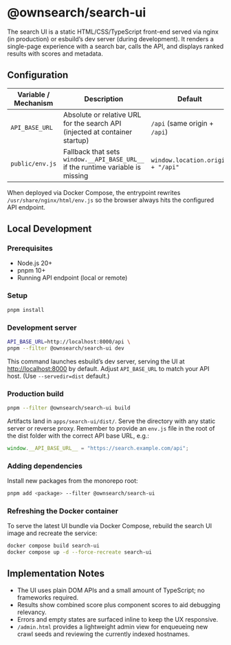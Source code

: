 # @ownsearch/search-ui

The search UI is a static HTML/CSS/TypeScript front-end served via nginx (in
production) or esbuild’s dev server (during development). It renders a single-page
experience with a search bar, calls the API, and displays ranked results with
scores and metadata.

## Configuration

| Variable / Mechanism | Description                                                                 | Default                                  |
| -------------------- | --------------------------------------------------------------------------- | ---------------------------------------- |
| `API_BASE_URL`       | Absolute or relative URL for the search API (injected at container startup) | `/api` (same origin + `/api`)            |
| `public/env.js`      | Fallback that sets `window.__API_BASE_URL__` if the runtime variable is missing | `window.location.origin + "/api"` |

When deployed via Docker Compose, the entrypoint rewrites `/usr/share/nginx/html/env.js`
so the browser always hits the configured API endpoint.

## Local Development

### Prerequisites

- Node.js 20+
- pnpm 10+
- Running API endpoint (local or remote)

### Setup

```bash
pnpm install
```

### Development server

```bash
API_BASE_URL=http://localhost:8000/api \
pnpm --filter @ownsearch/search-ui dev
```

This command launches esbuild’s dev server, serving the UI at <http://localhost:8000>
by default. Adjust `API_BASE_URL` to match your API host. (Use `--servedir=dist` default.)

### Production build

```bash
pnpm --filter @ownsearch/search-ui build
```

Artifacts land in `apps/search-ui/dist/`. Serve the directory with any static server
or reverse proxy. Remember to provide an `env.js` file in the root of the dist folder
with the correct API base URL, e.g.:

```js
window.__API_BASE_URL__ = "https://search.example.com/api";
```

### Adding dependencies

Install new packages from the monorepo root:

```bash
pnpm add <package> --filter @ownsearch/search-ui
```

### Refreshing the Docker container

To serve the latest UI bundle via Docker Compose, rebuild the search UI image and recreate the service:

```bash
docker compose build search-ui
docker compose up -d --force-recreate search-ui
```

## Implementation Notes

- The UI uses plain DOM APIs and a small amount of TypeScript; no frameworks required.
- Results show combined score plus component scores to aid debugging relevancy.
- Errors and empty states are surfaced inline to keep the UX responsive.
- `/admin.html` provides a lightweight admin view for enqueueing new crawl seeds and reviewing
  the currently indexed hostnames.
